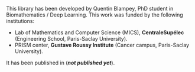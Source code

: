 This library has been developed by Quentin Blampey, PhD student in Biomathematics / Deep Learning. This work was funded by the following institutions:

- Lab of Mathematics and Computer Science (MICS), **CentraleSupélec** (Engineering School, Paris-Saclay University).
- PRISM center, **Gustave Roussy Institute** (Cancer campus, Paris-Saclay University).

It has been published in (**_not published yet_**).
